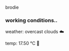 brodie

<!--weather_start-->
### working conditions..

weather: overcast clouds ☁️

temp: 17.50 °C 👕

<!--weather_end-->
